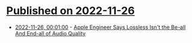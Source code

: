# [Published on 2022-11-26](index.md)

* [2022-11-26, 00:01:00](https://apple.slashdot.org/story/22/11/25/139237/apple-engineer-says-lossless-isnt-the-be-all-and-end-all-of-audio-quality?utm_source=rss1.0mainlinkanon&utm_medium=feed) - [Apple Engineer Says Lossless Isn't the Be-all And End-all of Audio Quality](https://apple.slashdot.org/story/22/11/25/139237/apple-engineer-says-lossless-isnt-the-be-all-and-end-all-of-audio-quality?utm_source=rss1.0mainlinkanon&utm_medium=feed)
